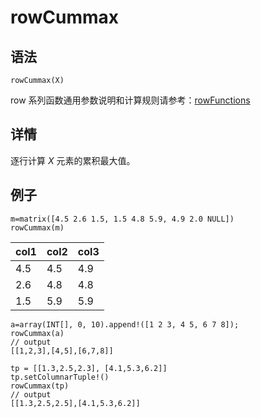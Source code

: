 # rowCummax

## 语法

`rowCummax(X)`

row 系列函数通用参数说明和计算规则请参考：[rowFunctions](../themes/rowFunctions.html)

## 详情

逐行计算 *X* 元素的累积最大值。

## 例子

```
m=matrix([4.5 2.6 1.5, 1.5 4.8 5.9, 4.9 2.0 NULL])
rowCummax(m)
```

| col1 | col2 | col3 |
| --- | --- | --- |
| 4.5 | 4.5 | 4.9 |
| 2.6 | 4.8 | 4.8 |
| 1.5 | 5.9 | 5.9 |

```
a=array(INT[], 0, 10).append!([1 2 3, 4 5, 6 7 8]);
rowCummax(a)
// output
[[1,2,3],[4,5],[6,7,8]]

tp = [[1.3,2.5,2.3], [4.1,5.3,6.2]]
tp.setColumnarTuple!()
rowCummax(tp)
// output
[[1.3,2.5,2.5],[4.1,5.3,6.2]]
```

